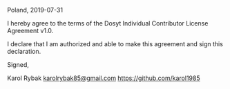 Poland, 2019-07-31

I hereby agree to the terms of the Dosyt Individual Contributor License
Agreement v1.0.

I declare that I am authorized and able to make this agreement and sign this
declaration.

Signed,

Karol Rybak karolrybak85@gmail.com https://github.com/karol1985
